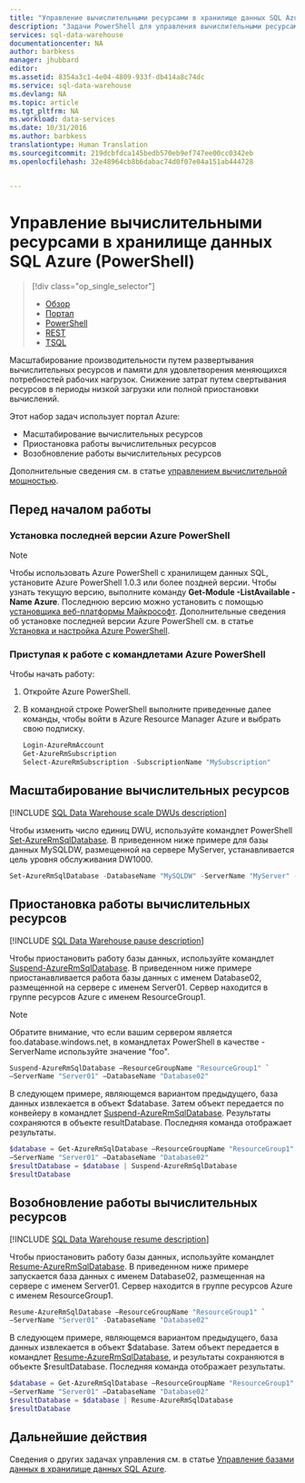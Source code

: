 ```yaml
---
title: "Управление вычислительными ресурсами в хранилище данных SQL Azure (PowerShell) | Документация Майкрософт"
description: "Задачи PowerShell для управления вычислительными ресурсами. Масштабирование вычислительных ресурсов путем изменения числа единиц DWU. Кроме того, можно приостанавливать и возобновлять работу вычислительных ресурсов для сокращения затрат."
services: sql-data-warehouse
documentationcenter: NA
author: barbkess
manager: jhubbard
editor: 
ms.assetid: 8354a3c1-4e04-4809-933f-db414a8c74dc
ms.service: sql-data-warehouse
ms.devlang: NA
ms.topic: article
ms.tgt_pltfrm: NA
ms.workload: data-services
ms.date: 10/31/2016
ms.author: barbkess
translationtype: Human Translation
ms.sourcegitcommit: 219dcbfdca145bedb570eb9ef747ee00cc0342eb
ms.openlocfilehash: 32e48964cb8b6dabac74d0f07e04a151ab444728


---
```

# <a name="manage-compute-power-in-azure-sql-data-warehouse-powershell"></a>Управление вычислительными ресурсами в хранилище данных SQL Azure (PowerShell)
> [!div class="op_single_selector"]
> * [Обзор](sql-data-warehouse-manage-compute-overview.md)
> * [Портал](sql-data-warehouse-manage-compute-portal.md)
> * [PowerShell](sql-data-warehouse-manage-compute-powershell.md)
> * [REST](sql-data-warehouse-manage-compute-rest-api.md)
> * [TSQL](sql-data-warehouse-manage-compute-tsql.md)
> 
> 

Масштабирование производительности путем развертывания вычислительных ресурсов и памяти для удовлетворения меняющихся потребностей рабочих нагрузок. Снижение затрат путем свертывания ресурсов в периоды низкой загрузки или полной приостановки вычислений.

Этот набор задач использует портал Azure:

* Масштабирование вычислительных ресурсов
* Приостановка работы вычислительных ресурсов
* Возобновление работы вычислительных ресурсов

Дополнительные сведения см. в статье [управлением вычислительной мощностью][управлением вычислительной мощностью].

## <a name="before-you-begin"></a>Перед началом работы
### <a name="install-the-latest-version-of-azure-powershell"></a>Установка последней версии Azure PowerShell
> [!NOTE]
> Чтобы использовать Azure PowerShell с хранилищем данных SQL, установите Azure PowerShell 1.0.3 или более поздней версии.  Чтобы узнать текущую версию, выполните команду **Get-Module -ListAvailable -Name Azure**. Последнюю версию можно установить с помощью [установщика веб-платформы Майкрософт][установщике веб-платформы Майкрософт].  Дополнительные сведения об установке последней версии Azure PowerShell см. в статье [Установка и настройка Azure PowerShell][Установка и настройка Azure PowerShell].
> 
> 

### <a name="get-started-with-azure-powershell-cmdlets"></a>Приступая к работе с командлетами Azure PowerShell
Чтобы начать работу:

1. Откройте Azure PowerShell.
2. В командной строке PowerShell выполните приведенные далее команды, чтобы войти в Azure Resource Manager Azure и выбрать свою подписку.
   
    ```PowerShell
    Login-AzureRmAccount
    Get-AzureRmSubscription
    Select-AzureRmSubscription -SubscriptionName "MySubscription"
    ```

<a name="scale-performance-bk"></a>
<a name="scale-compute-bk"></a>

## <a name="scale-compute-power"></a>Масштабирование вычислительных ресурсов
[!INCLUDE [SQL Data Warehouse scale DWUs description](../../includes/sql-data-warehouse-scale-dwus-description.md)]

Чтобы изменить число единиц DWU, используйте командлет PowerShell [Set-AzureRmSqlDatabase][Set-AzureRmSqlDatabase]. В приведенном ниже примере для базы данных MySQLDW, размещенной на сервере MyServer, устанавливается цель уровня обслуживания DW1000.

```Powershell
Set-AzureRmSqlDatabase -DatabaseName "MySQLDW" -ServerName "MyServer" -RequestedServiceObjectiveName "DW1000"
```

<a name="pause-compute-bk"></a>

## <a name="pause-compute"></a>Приостановка работы вычислительных ресурсов
[!INCLUDE [SQL Data Warehouse pause description](../../includes/sql-data-warehouse-pause-description.md)]

Чтобы приостановить работу базы данных, используйте командлет [Suspend-AzureRmSqlDatabase][Suspend-AzureRmSqlDatabase]. В приведенном ниже примере приостанавливается работа базы данных с именем Database02, размещенной на сервере с именем Server01. Сервер находится в группе ресурсов Azure с именем ResourceGroup1.

> [!NOTE]
> Обратите внимание, что если вашим сервером является foo.database.windows.net, в командлетах PowerShell в качестве -ServerName используйте значение "foo".
> 
> 

```Powershell
Suspend-AzureRmSqlDatabase –ResourceGroupName "ResourceGroup1" `
–ServerName "Server01" –DatabaseName "Database02"
```
В следующем примере, являющемся вариантом предыдущего, база данных извлекается в объект $database. Затем объект передается по конвейеру в командлет [Suspend-AzureRmSqlDatabase][Suspend-AzureRmSqlDatabase]. Результаты сохраняются в объекте resultDatabase. Последняя команда отображает результаты.

```Powershell
$database = Get-AzureRmSqlDatabase –ResourceGroupName "ResourceGroup1" `
–ServerName "Server01" –DatabaseName "Database02"
$resultDatabase = $database | Suspend-AzureRmSqlDatabase
$resultDatabase
```

<a name="resume-compute-bk"></a>

## <a name="resume-compute"></a>Возобновление работы вычислительных ресурсов
[!INCLUDE [SQL Data Warehouse resume description](../../includes/sql-data-warehouse-resume-description.md)]

Чтобы приостановить работу базы данных, используйте командлет [Resume-AzureRmSqlDatabase][Resume-AzureRmSqlDatabase]. В приведенном ниже примере запускается база данных с именем Database02, размещенная на сервере с именем Server01. Сервер находится в группе ресурсов Azure с именем ResourceGroup1.

```Powershell
Resume-AzureRmSqlDatabase –ResourceGroupName "ResourceGroup1" `
–ServerName "Server01" -DatabaseName "Database02"
```

В следующем примере, являющемся вариантом предыдущего, база данных извлекается в объект $database. Затем объект передается в командлет [Resume-AzureRmSqlDatabase][Resume-AzureRmSqlDatabase], и результаты сохраняются в объекте $resultDatabase. Последняя команда отображает результаты.

```Powershell
$database = Get-AzureRmSqlDatabase –ResourceGroupName "ResourceGroup1" `
–ServerName "Server01" –DatabaseName "Database02"
$resultDatabase = $database | Resume-AzureRmSqlDatabase
$resultDatabase
```

<a name="next-steps-bk"></a>

## <a name="next-steps"></a>Дальнейшие действия
Сведения о других задачах управления см. в статье [Управление базами данных в хранилище данных SQL Azure][Управление базами данных в хранилище данных SQL Azure].

<!--Image references-->

<!--Article references-->
[Ограничения емкости службы]: ./sql-data-warehouse-service-capacity-limits.md
[Управление базами данных в хранилище данных SQL Azure]: ./sql-data-warehouse-overview-manage.md
[Установка и настройка Azure PowerShell]: ../powershell-install-configure.md
[управлением вычислительной мощностью]: ./sql-data-warehouse-manage-compute-overview.md

<!--MSDN references-->
[Resume-AzureRmSqlDatabase]: https://msdn.microsoft.com/library/mt619347.aspx
[Suspend-AzureRmSqlDatabase]: https://msdn.microsoft.com/library/mt619337.aspx
[Set-AzureRmSqlDatabase]: https://msdn.microsoft.com/library/mt619433.aspx

<!--Other Web references-->
[установщике веб-платформы Майкрософт]: https://aka.ms/webpi-azps
[Портал Azure]: http://portal.azure.com/



<!--HONumber=Nov16_HO3-->


